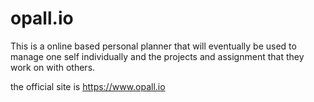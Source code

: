 # opall.io

This is a online based personal planner that will eventually be used to manage one self individually and the projects and assignment that they work on with others.

the official site is https://www.opall.io
